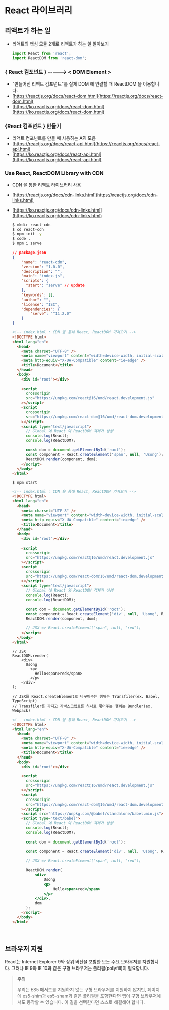 # React 라이브러리

## 리액트가 하는 일

+ 리액트의 핵심 모듈 2개로 리액트가 하는 일 알아보기

  ```javascript
  import React from 'react';
  import ReactDOM from 'react-dom';
  ```

### { React 컴포넌트 } -----> < DOM Element >

+ "만들어진 리액트 컴포넌트"를 실제 DOM 에 연결할 때 ReactDOM 을 이용합니다. 
+ [https://reactjs.org/docs/react-dom.html](https://reactjs.org/docs/react-dom.html)
+ [https://ko.reactjs.org/docs/react-dom.html](https://ko.reactjs.org/docs/react-dom.html)

### {React 컴포넌트 } 만들기

+ 리액트 컴포넌트를 만들 때 사용하는 API 모음
+ [https://reactjs.org/docs/react-api.html](https://reactjs.org/docs/react-api.html)
+ [https://ko.reactjs.org/docs/react-api.html](https://ko.reactjs.org/docs/react-api.html)

### Use React, ReactDOM Library with CDN

+ CDN 을 통한 리액트 라이브러리 사용

+ [https://reactjs.org/docs/cdn-links.html](https://reactjs.org/docs/cdn-links.html)

+ [https://ko.reactjs.org/docs/cdn-links.html](https://ko.reactjs.org/docs/cdn-links.html)

  ```bash
  $ mkdir react-cdn
  $ cd react-cdn
  $ npm init -y
  $ code .
  $ npm i serve
  ```

  ```json
  // package.json
  {
      "name": "react-cdn",
      "version": "1.0.0",
      "description": "",
      "main": "index.js",
      "scripts": {
      	"start": "serve" // update
      },
      "keywords": [],
      "author": "",
      "license": "ISC",
      "dependencies": {
          "serve": "^11.2.0"
      }
  }
  ```

  ```html
  <!-- index.html : CDN 을 통해 React, ReactDOM 가져오기 -->
  <!DOCTYPE html>
  <html lang="en">
    <head>
      <meta charset="UTF-8" />
      <meta name="viewport" content="width=device-width, initial-scale=1.0" />
      <meta http-equiv="X-UA-Compatible" content="ie=edge" />
      <title>Document</title>
    </head>
    <body>
      <div id="root"></div>
        
      <script
        crossorigin
        src="https://unpkg.com/react@16/umd/react.development.js"
      ></script>
      <script
        crossorigin
        src="https://unpkg.com/react-dom@16/umd/react-dom.development.js"
      ></script>
      <script type="text/javascript">
        // Global 에 React 와 ReactDOM 객체가 생성
        console.log(React);
        console.log(ReactDOM);
        
        const dom = document.getElementById('root');
        const component = React.createElement('span', null, 'Usong');
        ReactDOM.render(component, dom);
      </script>
    </body>
  </html>
  ```

  ```bash
  $ npm start
  ```

  ```html
  <!-- index.html : CDN 을 통해 React, ReactDOM 가져오기 -->
  <!DOCTYPE html>
  <html lang="en">
    <head>
      <meta charset="UTF-8" />
      <meta name="viewport" content="width=device-width, initial-scale=1.0" />
      <meta http-equiv="X-UA-Compatible" content="ie=edge" />
      <title>Document</title>
    </head>
    <body>
      <div id="root"></div>
        
      <script
        crossorigin
        src="https://unpkg.com/react@16/umd/react.development.js"
      ></script>
      <script
        crossorigin
        src="https://unpkg.com/react-dom@16/umd/react-dom.development.js"
      ></script>
      <script type="text/javascript">
        // Global 에 React 와 ReactDOM 객체가 생성
        console.log(React);
        console.log(ReactDOM);
        
        const dom = document.getElementById('root');
        const component = React.createElement('div', null, 'Usong', React.createElement("p", null, "hello"));
        ReactDOM.render(component, dom);
          
        // JSX => React.createElement("span", null, "red");
      </script>
    </body>
  </html>
  ```

  ```react
  // JSX 
  ReactDOM.render(
      <div>
      	Usong
          <p>
          	Hello<span>red</span>
          </p>
      </div>
  );
  
  // JSX를 React.createElement로 바꾸어주는 행위는 Transfiler(ex. Babel, TypeScript)
  // Transfiler를 가지고 자바스크립트를 하나로 묶어주는 행위는 Bundler(ex. Webpack)
  ```

  ```html
  <!-- index.html : CDN 을 통해 React, ReactDOM 가져오기 -->
  <!DOCTYPE html>
  <html lang="en">
    <head>
      <meta charset="UTF-8" />
      <meta name="viewport" content="width=device-width, initial-scale=1.0" />
      <meta http-equiv="X-UA-Compatible" content="ie=edge" />
      <title>Document</title>
    </head>
    <body>
      <div id="root"></div>
        
      <script
        crossorigin
        src="https://unpkg.com/react@16/umd/react.development.js"
      ></script>
      <script
        crossorigin
        src="https://unpkg.com/react-dom@16/umd/react-dom.development.js"
      ></script>
      <script src="https://unpkg.com/@babel/standalone/babel.min.js"></script>
      <script type="text/babel">
        // Global 에 React 와 ReactDOM 객체가 생성
        console.log(React);
        console.log(ReactDOM);
        
        const dom = document.getElementById('root');
        
        const component = React.createElement('div', null, 'Usong', React.createElement("p", null, "hello", React.createElement("span", null, "red")));
        
        // JSX => React.createElement("span", null, "red");
        
        ReactDOM.render(
        	<div>
        		Usong
        		<p>
        			Hello<span>red</span>
        		</p>
        	</div>,
         	dom
        );
      </script>
    </body>
  </html>
  ```

<br>

## 브라우저 지원

React는 Internet Explorer 9와 상위 버전을 포함한 모든 주요 브라우저를 지원합니다. 그러나 IE 9와 IE 10과 같은 구형 브라우저는 폴리필(polyfill)이 필요합니다. 

> **주의**
>
> 우리는 ES5 메서드를 지원하지 않는 구형 브라우저를 지원하지 않지만, 페이지에 es5-shim과 es5-sham과 같은 폴리필을 포함한다면 앱이 구형 브라우저에서도 동작할 수 있습니다. 이 길을 선택한다면 스스로 해결해야 합니다. 

<br>






